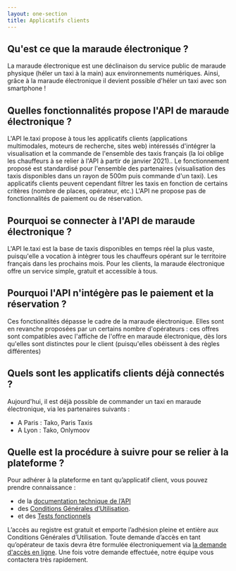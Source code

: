```yaml
---
layout: one-section
title: Applicatifs clients
---
```



## Qu'est ce que la maraude électronique ?

La maraude électronique est une déclinaison du service public de maraude physique (héler un taxi à la main) aux environnements numériques. Ainsi, grâce à la maraude électronique il devient possible d'héler un taxi avec son smartphone !

## Quelles fonctionnalités propose l'API de maraude électronique ?

L'API le.taxi propose à tous les applicatifs clients (applications multimodales, moteurs de recherche, sites web) intéressés d'intégrer la visualisation et la commande de l'ensemble des taxis français (la loi oblige les chauffeurs à se relier à l'API à partir de janvier 2021).. 
Le fonctionnement proposé est standardisé pour l'ensemble des partenaires (visualisation des taxis disponibles dans un rayon de 500m puis commande d'un taxi). Les applicatifs clients peuvent cependant filtrer les taxis en fonction de certains critères (nombre de places, opérateur, etc.)
L'API ne propose pas de fonctionnalités de paiement ou de réservation.

## Pourquoi se connecter à l'API de maraude électronique ?

L'API le.taxi est la base de taxis disponibles en temps réel la plus vaste, puisqu'elle a vocation à intègrer tous les chauffeurs opérant sur le territoire français dans les prochains mois. Pour les clients, la maraude électronique offre un service simple, gratuit et accessible à tous.

## Pourquoi l'API n'intégère pas le paiement et la réservation ?

Ces fonctionalités dépasse le cadre de la maraude électronique. Elles sont en revanche proposées par un certains nombre d'opérateurs : ces offres sont compatibles avec l'affiche de l'offre en maraude électronique, dès lors qu'elles sont distinctes pour le client (puisqu'elles obéissent à des règles différentes)

## Quels sont les applicatifs clients déjà connectés ?

Aujourd'hui, il est déjà possible de commander un taxi en maraude électronique, via les partenaires suivants : 
- A Paris : Tako, Paris Taxis
- A Lyon : Tako, Onlymoov

## Quelle est la procédure à suivre pour se relier à la plateforme ?

Pour adhérer à la plateforme en tant qu’applicatif client, vous pouvez prendre connaissance :
  - de la [documentation technique de l’API](/tech.html)
  - des [Conditions Générales d’Utilisation](/assets/documents/CGU.pdf).
  - et des [Tests fonctionnels](/tests.html)


L’accès au registre est gratuit et emporte l’adhésion pleine et entière aux Conditions Générales d’Utilisation. Toute demande d’accès en tant qu’opérateur de taxis devra être formulée électroniquement via [la demande d'accès en ligne](https://api.gouv.fr/les-api/le-taxi/demande-acces). Une fois votre demande effectuée, notre équipe vous contactera très rapidement. 

